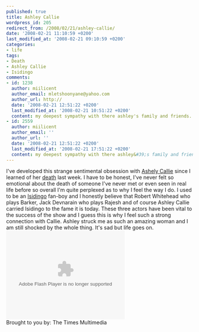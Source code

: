 ```yaml
---
published: true
title: Ashley Callie
wordpress_id: 205
redirect_from: /2008/02/21/ashley-callie/
date: '2008-02-21 11:10:59 +0200'
last_modified_at: '2008-02-21 09:10:59 +0200'
categories:
- life
tags:
- Death
- Ashley Callie
- Isidingo
comments:
- id: 1238
  author: miilicent
  author_email: mletshoonyane@yahoo.com
  author_url: http://
  date: '2008-02-21 12:51:22 +0200'
  last_modified_at: '2008-02-21 10:51:22 +0200'
  content: my deepest sympathy with there ashley's family and friends.
- id: 2559
  author: miilicent
  author_email: ''
  author_url: ''
  date: '2008-02-21 12:51:22 +0200'
  last_modified_at: '2008-02-21 17:51:22 +0200'
  content: my deepest sympathy with there ashley&#39;s family and friends.
---
```

I've developed this strange sentimental obsession with <a href="http://www.ashleycallie.co.za">Ashely Callie</a> since I learned of her <a href="http://www.thetimes.co.za/News/Article.aspx?id=707399">death</a> last week. I have to be honest, I've never felt so emotional about the death of someone I've never met or even seen in real life before so overall I'm quite perplexed as to why I feel the way I do.
I used to be an <a href="http://www.isidingo.co.za/">Isidingo</a> fan-boy and I honestly believe that Robert Whitehead who plays Barker, Jack Devnarain who plays Rajesh and of course Ashley Callie carried Isidingo to the fame it is today. These three actors have been vital to the success of the show and I guess this is why I feel such a strong connection with Callie.
Ashley struck me as such an amazing woman and I am still shocked by the whole thing. It's sad but life goes on.
<object type="application/x-shockwave-flash" width="320" height="260" wmode="transparent" data="http://multimedia.thetimes.co.za/flvplayer.swf?file=http://multimedia.thetimes.co.za/flvideo/1046.flv&autostart=false&showfsbutton=true"><param name="movie" value="http://multimedia.thetimes.co.za/flvplayer.swf?file=http://multimedia.thetimes.co.za/flvideo/1046.flv&autostart=false&showfsbutton=true" /><param name="wmode" value="transparent" /><param name="allowScriptAccess" value="sameDomain" /><embed src="http://multimedia.thetimes.co.za/flvplayer.swf?file=http://multimedia.thetimes.co.za/flvideo/1046.flv&autostart=false&showfsbutton=true" loop="false" width="320" height="240" allowScriptAccess="sameDomain" type="application/x-shockwave-flash" pluginspage="http://www.macromedia.com/go/getflashplayer" /></object>
<br/>Brought to you by: <a href="http://multimedia.thetimes.co.za" target="_blank" title="View More Multimedia by The Times" style="text-decoration:none">The Times Multimedia</a>
